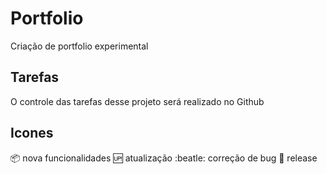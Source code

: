 # Portfolio
 Criação de portfolio experimental

 ## Tarefas
 O controle das tarefas desse projeto será realizado no Github

## Icones

:package: nova funcionalidades
:up: atualização
:beatle: correção de bug
:checkered_flag: release